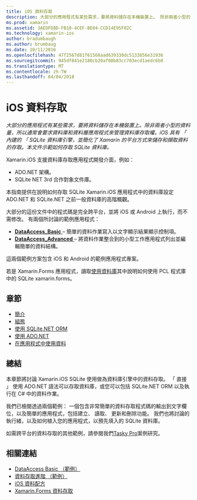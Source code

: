 ```yaml
---
title: iOS 資料存取
description: 大部分的應用程式有某些需求，要將資料儲存在本機裝置上。 除非兩者小型的資料量，所以通常會要求資料庫和資料層應用程式來管理資料庫存取權。 iOS 具有 「 內建的 「 SQLite 資料庫引擎，並簡化了 Xamarin 的平台方式來儲存和擷取資料的存取。 本文件示範如何存取 SQLite 資料庫。
ms.prod: xamarin
ms.assetid: 3AEDFD8D-FB10-4CEF-BE04-CCD14E95F02C
ms.technology: xamarin-ios
author: bradumbaugh
ms.author: brumbaug
ms.date: 10/11/2016
ms.openlocfilehash: 47f2567d81f61568aad639330dc5133856e31936
ms.sourcegitcommit: 945df041e2180cb20af08b83cc703ecd1aedc6b0
ms.translationtype: MT
ms.contentlocale: zh-TW
ms.lasthandoff: 04/04/2018
---
```

# <a name="ios-data-access"></a>iOS 資料存取

_大部分的應用程式有某些需求，要將資料儲存在本機裝置上。除非兩者小型的資料量，所以通常會要求資料庫和資料層應用程式來管理資料庫存取權。iOS 具有 「 內建的 「 SQLite 資料庫引擎，並簡化了 Xamarin 的平台方式來儲存和擷取資料的存取。本文件示範如何存取 SQLite 資料庫。_

Xamarin.iOS 支援資料庫存取應用程式開發介面，例如：

-  ADO.NET 架構。
-  SQLite NET 3rd 合作對象文件庫。

本指南提供在說明如何存取 SQLite Xamarin.iOS 應用程式中的資料庫設定 ADO.NET 和 SQLite.NET 之前一般資料庫的高階概觀。 

大部分的這份文件中的程式碼是完全跨平台，並將 iOS 或 Android 上執行，而不需修改。 有兩個所討論的範例應用程式：

-  [**DataAccess_Basic** ](https://github.com/xamarin/mobile-samples/tree/master/DataAccess/Basic) – 簡單的資料作業寫入以文字顯示結果顯示控制項。
-  [**DataAccess_Advanced** ](https://github.com/xamarin/mobile-samples/tree/master/DataAccess/Advanced) – 將資料作業整合到的小型工作應用程式列出並編輯簡單的資料結構。

這兩個範例方案包含 iOS 和 Android 的範例應用程式專案。

若是 Xamarin.Forms 應用程式，讀取[使用資料庫](~/xamarin-forms/app-fundamentals/databases.md)其中說明如何使用 PCL 程式庫中的 SQLite xamarin.forms。

## <a name="sections"></a>章節

-  [簡介](introduction.md)
-  [組態](configuration.md)
-  [使用 SQLite.NET ORM](using-sqlite-orm.md)
-  [使用 ADO.NET](using-adonet.md)
-  [在應用程式中使用資料](using-data-in-an-app.md)


## <a name="summary"></a>總結

本章節將討論 Xamarin.iOS SQLite 使用做為資料庫引擎中的資料存取。 「 直接 」 使用 ADO.NET 語法可以存取資料庫，或您可以包括 SQLite.NET ORM 以及執行在 C# 中的資料作業。

我們已檢閱透過兩個範例： 一個包含非常簡單的資料存取程式碼的輸出到文字欄位，以及簡單的應用程式，包括建立、 讀取、 更新和刪除功能。 我們也將討論的執行緒，以及如何植入您的應用程式，以預先填入的 SQLite 資料庫。

如需跨平台的資料存取的其他範例，請參閱我們[Tasky Pro](~/cross-platform/app-fundamentals/building-cross-platform-applications/case-study-tasky.md)案例研究。

## <a name="related-links"></a>相關連結

- [DataAccess Basic （範例）](https://github.com/xamarin/mobile-samples/tree/master/DataAccess/Basic)
- [資料存取進階 （範例）](https://github.com/xamarin/mobile-samples/tree/master/DataAccess/Advanced)
- [iOS 資料配方](https://developer.xamarin.com/recipes/ios/data/sqlite/)
- [Xamarin.Forms 資料存取](~/xamarin-forms/app-fundamentals/databases.md)
